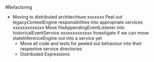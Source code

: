 #Refactoring

* Moving to distributed architechture
    xxxxxxx Peel out legacyContextEngine responsibilities into appropriate services
	   xxxxxxxxxxxxx Move fileAppendingEventListener into historicalEventService
	   xxxxxxxxxxxxx Investigate if we can move stateInferenceEngine out into a service yet
    * Move all code and tests for peeled out behaviour into their respextive service directories
    * Distributed Expressions
